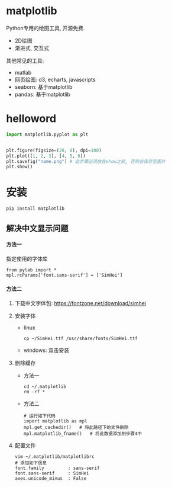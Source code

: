 # matplotlib

Python专用的绘图工具, 开源免费.

* 2D绘图
* 渐进式, 交互式

其他常见的工具:

* matlab
* 网页绘图: d3, echarts, javascripts
* seaborn: 基于matplotlib
* pandas: 基于matplotlib



# helloword

```python
import matplotlib.pyplot as plt


plt.figure(figsize=(20, 8), dpi=100)
plt.plot([1, 2, 3], [4, 5, 6])
plt.savefig("name.png") # 此步骤必须放在show之前, 否则会保存空图片
plt.show()
```

# 安装

```shell
pip install matplotlib
```

## 解决中文显示问题

#### 方法一

指定使用的字体库

```shell
from pylab import *
mpl.rcParams['font.sans-serif'] = ['SimHei']
```



#### 方法二

1. 下载中文字体包: https://fontzone.net/download/simhei

2. 安装字体

   * linux

     ```shell
     cp ~/SimHei.ttf /usr/share/fonts/SimHei.ttf
     ```

   * windows: 双击安装

3. 删除缓存

   * 方法一

     ```shell
     cd ~/.matplotlib
     rm -rf *
     ```

   * 方法二

     ```shell
     # 运行如下代码
     import matplotlib as mpl
     mpl.get_cachedir()   # 将此路径下的文件删除
     mpl.matplotlib_fname()   # 将此数据添加到步骤4中
     ```

4. 配置文件

   ```shell
   vim ~/.matplotlib/matplotlibrc
   # 添加如下信息
   font.family         : sans-serif
   font.sans-serif     : SimHei
   axes.unicode_minus  : False
   ```

   